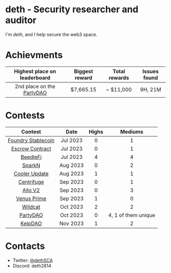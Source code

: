# deth - Security researcher and auditor

I'm *deth*, and I help secure the web3 space.


# Achievments

| Highest place on leaderboard | Biggest reward | Total rewards | Issues found | 
|:--:|:--:|:--:| :--: |
| 2nd place on the [PartyDAO](https://code4rena.com/contests/2023-10-party-protocol#top) | $7,665.15| ~ $11,000 |  9H, 21M |

# Contests

| Contest | Date | Highs | Mediums | 
|:--:|:--:|:--:| :--: |
| [Foundry Stablecoin](https://www.codehawks.com/report/cljx3b9390009liqwuedkn0m0) | Jul 2023 | 0  | 1  |
| [Escrow Contract](https://www.codehawks.com/report/cljyfxlc40003jq082s0wemya) | Jul 2023 | 0  | 1  |
| [BeedleFi](https://www.codehawks.com/report/clkbo1fa20009jr08nyyf9wbx) | Jul 2023 | 4 | 4  |
| [SparkN](https://www.codehawks.com/report/cllcnja1h0001lc08z7w0orxx) | Aug 2023 | 0 | 2  |
| [Cooler Update](https://audits.sherlock.xyz/contests/107) | Aug 2023 | 1 | 1  |
| [Centrifuge](https://code4rena.com/reports/2023-09-centrifuge) | Sep 2023 | 0 | 1  |
| [Allo V2](https://audits.sherlock.xyz/contests/109) | Sep 2023 | 0 | 3  |
| [Venus Prime](https://code4rena.com/contests/2023-09-venus-prime#top) | Sep 2023 | 1 | 0  |
| [Wildcat](https://code4rena.com/contests/2023-10-the-wildcat-protocol#top) | Oct 2023 | 2 | 2  |
| [PartyDAO](https://code4rena.com/contests/2023-10-party-protocol#top) | Oct 2023 | 0 | 4, 1 of them unique  |
| [KelpDAO](https://code4rena.com/audits/2023-11-kelp-dao-rseth#top) | Nov 2023 | 1 | 2 |


# Contacts
* Twitter: [@dethSCA](https://twitter.com/dethSCA)
* Discord: deth2814

